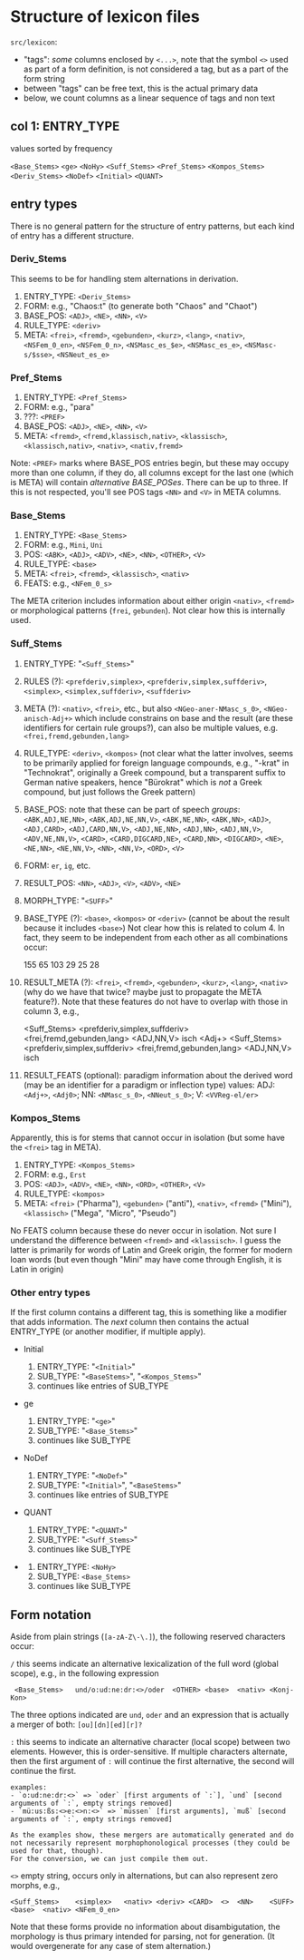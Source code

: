 # Structure of lexicon files

`src/lexicon`:
- "tags": *some* columns enclosed by `<...>`, note that the symbol `<>` used as part of a form definition, is not considered a tag, but as a part of the form string
- between "tags" can be free text, this is the actual primary data
- below, we count columns as a linear sequence of tags and non text

## col 1: ENTRY_TYPE

values sorted by frequency

`<Base_Stems>`
`<ge>`
`<NoHy>`
`<Suff_Stems>`
`<Pref_Stems>`
`<Kompos_Stems>`
`<Deriv_Stems>`
`<NoDef>`
`<Initial>`
`<QUANT>`

## entry types

There is no general pattern for the structure of entry patterns, but each kind of entry has a different structure.

### Deriv_Stems

This seems to be for handling stem alternations in derivation.

1. ENTRY_TYPE: `<Deriv_Stems>`
2. FORM: e.g., "Chaos:t" (to generate both "Chaos" and "Chaot")
3. BASE_POS: `<ADJ>`, `<NE>`, `<NN>`, `<V>`
4. RULE_TYPE: `<deriv>`
5. META: `<frei>`, `<fremd>`, `<gebunden>`, `<kurz>`, `<lang>`, `<nativ>`, `<NSFem_0_en>`, `<NSFem_0_n>`, `<NSMasc_es_$e>`, `<NSMasc_es_e>`, `<NSMasc-s/$sse>`, `<NSNeut_es_e>`

### Pref_Stems

1. ENTRY_TYPE: `<Pref_Stems>`
2. FORM: e.g., "para"
3. ???: `<PREF>`
4. BASE_POS: `<ADJ>`, `<NE>`, `<NN>`, `<V>`
5. META: `<fremd>`, `<fremd,klassisch,nativ>`, `<klassisch>`, `<klassisch,nativ>`, `<nativ>`, `<nativ,fremd>`

Note: `<PREF>` marks where BASE_POS entries begin, but these may occupy more than one column, if they do, all columns except for the last one (which is META) will contain *alternative BASE_POSes*. There can be up to three. If this is not respected, you'll see POS tags `<NN>` and `<V>` in META columns.

### Base_Stems

1. ENTRY_TYPE: `<Base_Stems>`
2. FORM: e.g., `Mini`, `Uni`
3. POS: `<ABK>`, `<ADJ>`, `<ADV>`, `<NE>`, `<NN>`, `<OTHER>`, `<V>`
4. RULE_TYPE: `<base>`
5. META: `<frei>`, `<fremd>`, `<klassisch>`, `<nativ>`
6. FEATS: e.g., `<NFem_0_s>`

The META criterion includes information about either origin `<nativ>`, `<fremd>` or morphological patterns (`frei`, `gebunden`). Not clear how this is internally used.

### Suff_Stems

1. ENTRY_TYPE: "`<Suff_Stems>`"
2. RULES (?): `<prefderiv,simplex>`, `<prefderiv,simplex,suffderiv>`, `<simplex>`, `<simplex,suffderiv>`, `<suffderiv>`
3. META (?): `<nativ>`, `<frei>`, etc., but also  `<NGeo-aner-NMasc_s_0>`, `<NGeo-anisch-Adj+>` which include constrains on base and the result (are these identifiers for certain rule groups?), can also be multiple values, e.g. `<frei,fremd,gebunden,lang>`
4. RULE_TYPE: `<deriv>`, `<kompos>` (not clear what the latter involves, seems to be primarily applied for foreign language compounds, e.g., "-krat" in "Technokrat", originally a Greek compound, but a transparent suffix to German native speakers, hence "Bürokrat" which is *not* a Greek compound, but just follows the Greek pattern)
5. BASE_POS: note that these can be part of speech *groups*: `<ABK,ADJ,NE,NN>`, `<ABK,ADJ,NE,NN,V>`, `<ABK,NE,NN>`, `<ABK,NN>`, `<ADJ>`, `<ADJ,CARD>`, `<ADJ,CARD,NN,V>`, `<ADJ,NE,NN>`, `<ADJ,NN>`, `<ADJ,NN,V>`, `<ADV,NE,NN,V>`, `<CARD>`, `<CARD,DIGCARD,NE>`, `<CARD,NN>`, `<DIGCARD>`, `<NE>`, `<NE,NN>`, `<NE,NN,V>`, `<NN>`, `<NN,V>`, `<ORD>`, `<V>`
6. FORM: `er`, `ig`, etc.
7. RESULT_POS: `<NN>`, `<ADJ>`, `<V>`, `<ADV>`, `<NE>`
8. MORPH_TYPE: "`<SUFF>`"
9. BASE_TYPE (?): `<base>`, `<kompos>` or `<deriv>` (cannot be about the result because it includes `<base>`)
  Not clear how this is related to colum 4. In fact, they seem to be independent from each other as all combinations occur:

    155 <deriv>	<base>
    65 <deriv>	<deriv>
    103 <deriv>	<kompos>
    29 <kompos>	<base>
    25 <kompos>	<deriv>
    28 <kompos>	<kompos>

10. RESULT_META (?): `<frei>`, `<fremd>`, `<gebunden>`, `<kurz>`, `<lang>`, `<nativ>` (why do we have that twice? maybe just to propagate the META feature?). Note that these features do not have to overlap with those in column 3, e.g.,

    <Suff_Stems>	<prefderiv,simplex,suffderiv>	<frei,fremd,gebunden,lang>	<deriv>	<ADJ,NN,V>	isch	<ADJ>	<SUFF>	<base>	<nativ>	<Adj+>
    <Suff_Stems>	<prefderiv,simplex,suffderiv>	<frei,fremd,gebunden,lang>	<deriv>	<ADJ,NN,V>	isch	<ADJ>	<SUFF>	<kompos>	<nativ>

11. RESULT_FEATS (optional): paradigm information about the derived word (may be an identifier for a paradigm or inflection type)
   values: ADJ: `<Adj+>`, `<Adj0>`; NN: `<NMasc_s_0>`, `<NNeut_s_0>`; V: `<VVReg-el/er>`

### Kompos_Stems

Apparently, this is for stems that cannot occur in isolation (but some have the `<frei>` tag in META).

1. ENTRY_TYPE: `<Kompos_Stems>`
2. FORM: e.g., `Erst`
3. POS: `<ADJ>`, `<ADV>`, `<NE>`, `<NN>`, `<ORD>`, `<OTHER>`, `<V>`
4. RULE_TYPE: `<kompos>`
5. META: `<frei>` ("Pharma"), `<gebunden>` ("anti"), `<nativ>`, `<fremd>` ("Mini"), `<klassisch>` ("Mega", "Micro", "Pseudo")

No FEATS column because these do never occur in isolation. Not sure I understand the difference between `<fremd>` and `<klassisch>`. I guess the latter is primarily for words of Latin and Greek origin, the former for modern loan words (but even though "Mini" may have come through English, it is Latin in origin)

### Other entry types

If the first column contains a different tag, this is something like a modifier that adds information. The *next* column then contains the actual ENTRY_TYPE (or another modifier, if multiple apply).

- Initial

  1. ENTRY_TYPE: "`<Initial>`"
  2. SUB_TYPE: "`<BaseStems>`", "`<Kompos_Stems>`"
  3. continues like entries of SUB_TYPE

- ge

  1. ENTRY_TYPE: "`<ge>`"
  2. SUB_TYPE: "`<Base_Stems>`"
  3. continues like SUB_TYPE

- NoDef

  1. ENTRY_TYPE: "`<NoDef>`"
  2. SUB_TYPE: "`<Initial>`", "`<BaseStems>`"
  3. continues like entries of SUB_TYPE

- QUANT

  1. ENTRY_TYPE: "`<QUANT>`"
  2. SUB_TYPE: "`<Suff_Stems>`"
  3. continues like SUB_TYPE

- <NoHy>

  1. ENTRY_TYPE: `<NoHy>`
  2. SUB_TYPE: `<Base_Stems>`
  3. continues like SUB_TYPE

## Form notation

Aside from plain strings (`[a-zA-Z\-\.]`), the following reserved characters occur:

`/` this seems indicate an alternative lexicalization of the full word (global scope), e.g., in the following expression

	 <Base_Stems>	und/o:ud:ne:dr:<>/oder	<OTHER>	<base>	<nativ>	<Konj-Kon>

   The three options indicated are `und`, `oder` and an expression that is actually a merger of both: `[ou][dn][ed][r]?`

`:` this seems to indicate an alternative character (local scope) between two elements.
    However, this is order-sensitive. If multiple characters alternate, then the first argument of `:` will continue the first alternative, the second will continue the first.

    examples:
    - `o:ud:ne:dr:<>` => `oder` [first arguments of `:`], `und` [second arguments of `:`, empty strings removed]
    - `mü:us:ßs:<>e:<>n:<>` => `müssen` [first arguments], `muß` [second arguments of `:`, empty strings removed]

    As the examples show, these mergers are automatically generated and do not necessarily represent morphophonological processes (they could be used for that, though).
    For the conversion, we can just compile them out.

`<>` empty string, occurs only in alternations, but can also represent zero morphs, e.g.,

    <Suff_Stems>	<simplex>	<nativ>	<deriv>	<CARD>	<>	<NN>	<SUFF>	<base>	<nativ>	<NFem_0_en>

Note that these forms provide no information about disambigutation, the morphology is thus primary intended for parsing, not for generation. (It would overgenerate for any case of stem alternation.)
